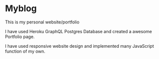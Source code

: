 # Myblog


This is my personal website/portfolio

I have used Heroku GraphQL Postgres Database and created a awesome Portfolio page.

I have used responsive website design and implemented many JavaScript function of my own.
